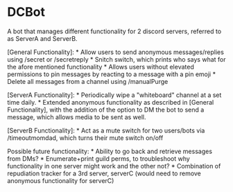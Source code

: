 # DCBot
A bot that manages different functionality for 2 discord servers, referred to as ServerA and ServerB.

[General Functionality]:
    * Allow users to send anonymous messages/replies using /secret or /secretreply
    * Snitch switch, which prints who says what for the afore mentioned functionality
    * Allows users without elevated permissions to pin messages by reacting to a message with a pin emoji
    * Delete all messages from a channel using /manualPurge

[ServerA Functionality]:
    * Periodically wipe a "whiteboard" channel at a set time daily.
    * Extended anonymous functionality as described in [General Functionality], with the addition of the option to DM the bot
      to send a message, which allows media to be sent as well.

[ServerB Functionality]:
    * Act as a mute switch for two users/bots via /timeoutmomdad, which turns their mute switch on/off

Possible future functionality:
    * Ability to go back and retrieve messages from DMs?
    * Enumerate+print guild perms, to troubleshoot why functionality in one server might work and the other not?
    * Combination of repudiation tracker for a 3rd server, serverC (would need to remove anonymous functionality for serverC)
